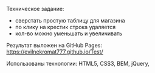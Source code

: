 Техническое задание:
- сверстать простую таблицу для магазина
- по клику на крестик строка удаляется
- кол-во можно уменьшать и увеличивать

Результат выложен на GitHub Pages: https://evilnekromat777.github.io/Test/

Использованы технологии: HTML5, CSS3, BEM, jQuery,
